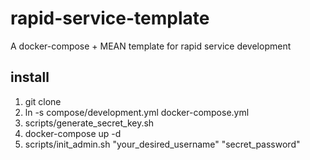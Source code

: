 # rapid-service-template
A docker-compose + MEAN template for rapid service development

## install
1. git clone
2. ln -s compose/development.yml docker-compose.yml
3. scripts/generate_secret_key.sh
4. docker-compose up -d
5. scripts/init_admin.sh "your_desired_username" "secret_password"
